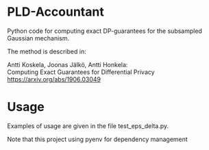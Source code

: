 # PLD-Accountant

Python code for computing exact DP-guarantees for the subsampled Gaussian mechanism.  

The method is described in:

Antti Koskela, Joonas Jälkö, Antti Honkela:  
Computing Exact Guarantees for Differential Privacy  
https://arxiv.org/abs/1906.03049  

# Usage

Examples of usage are given in the file test_eps_delta.py.

Note that this project using pyenv for dependency management
